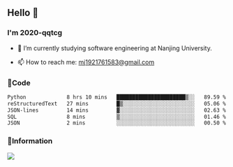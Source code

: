 ## Hello 👋


### I'm 2020-qqtcg

- 🔭 I’m currently studying software engineering at Nanjing University. 
<!-- - 🌱 I’m currently learning MLsys and -->
<!-- - 👯 I’m looking to collaborate on ... -->
<!-- - 🤔 I’m looking for help with ... -->
<!-- - 💬 Ask me about ... -->
- 📫 How to reach me: mj1921761583@gmail.com
<!-- - 😄 Pronouns: ... -->
<!-- - ⚡ Fun fact: ... -->

### 🌱Code
<!--START_SECTION:waka-->

```txt
Python             8 hrs 10 mins   ██████████████████████▒░░   89.59 %
reStructuredText   27 mins         █▒░░░░░░░░░░░░░░░░░░░░░░░   05.06 %
JSON-lines         14 mins         ▓░░░░░░░░░░░░░░░░░░░░░░░░   02.63 %
SQL                8 mins          ▒░░░░░░░░░░░░░░░░░░░░░░░░   01.46 %
JSON               2 mins          ░░░░░░░░░░░░░░░░░░░░░░░░░   00.50 %
```

<!--END_SECTION:waka-->

### 💬Information
![](https://github-readme-stats.vercel.app/api?username=2020-qqtcg&theme=buefy&hide_border=false)


<!-- <div align="center"> <img src="https://github-readme-activity-graph.vercel.app/graph?username=2020-qqtcg&theme=minimal" /> </div> -->


